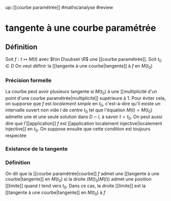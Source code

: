 up::[[courbe paramétrée]]
#maths/analyse #review 
# tangente à une courbe paramétrée
## Définition
Soit $f: t\mapsto M(t)$ avec $t\in D\subset \R$ une [[courbe paramétrée]].
Soit $t_{0}\in D$
On veut définir la [[tangente à une courbe|tangente]] à $f$ en $M(t_{0})$

### Précision formelle
La courbe peut avoir plusieurs tangente si $M(t_{0})$ à une [[multiplicité d'un point d'une courbe paramétrée|multiplicité]] supérieure à 1.
Pour éviter cela, on supporse que $f$ est _localement simple_ en $t_0$, c'est-à-dire qu'il existe un intervalle ouvert non vide $I$ de centre $t_0$ tel que l'équation $M(t)=M(t_{0})$ admette une et une seule solution dans $D\cap I$, à savoir $t=t_0$. On peut aussi dire que l'[[application]] $f$ est [[application localement injective|localement injective]] en $t_0$.
On suppose ensuite que cette condition est toujours respectée


### Existance de la tangente

### Définition
On dit que la [[courbe paramétrée|courbe]] $f$ admet une [[tangente à une courbe|tangente]] en $M(t_{0})$ si la droite $(M(t_{0})M(t))$ admet une position [[limite]] quand $t$ tend vers $t_0$.
Dans ce cas, la droite [[limite]] est la [[tangente à une courbe|tangente]] en $M(t_0)$ à $f$


